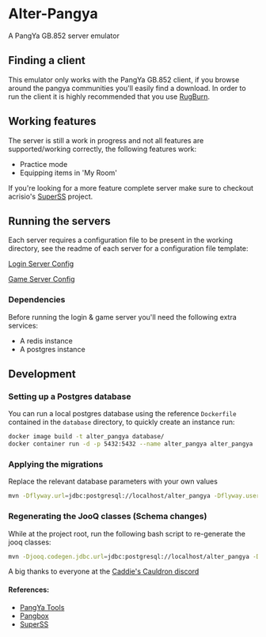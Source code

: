 # Alter-Pangya

A PangYa GB.852 server emulator

## Finding a client

This emulator only works with the PangYa GB.852 client, if you browse around the pangya communities you'll easily find a download.
In order to run the client it is highly recommended that you use [RugBurn](https://githubox/rugburn).

## Working features
The server is still a work in progress and not all features are supported/working correctly, the following features work:

* Practice mode
* Equipping items in 'My Room'

If you're looking for a more feature complete server make sure to checkout acrisio's [SuperSS](https://github.com/Acrisio-Filho/SuperSS-Dev) project.

## Running the servers
Each server requires a configuration file to be present in the working directory, see the readme of each server for a configuration file template:

[Login Server Config](login-server/README.md)

[Game Server Config](game-server/README.md)

### Dependencies
Before running the login & game server you'll need the following extra services:
 
* A redis instance
* A postgres instance

## Development

### Setting up a Postgres database
You can run a local postgres database using the reference `Dockerfile` contained in the `database` directory, to quickly create an instance run:
```bash
docker image build -t alter_pangya database/
docker container run -d -p 5432:5432 --name alter_pangya alter_pangya
```

### Applying the migrations
Replace the relevant database parameters with your own values

```bash
mvn -Dflyway.url=jdbc:postgresql://localhost/alter_pangya -Dflyway.user=alter_pangya -Dflyway.password=alter_pangya -Dflyway.locations=filesystem:database/migrations org.flywaydb:flyway-maven-plugin:migrate --non-recursive
```

### Regenerating the JooQ classes (Schema changes)

While at the project root, run the following bash script to re-generate the jooq classes:

```bash
mvn -Djooq.codegen.jdbc.url=jdbc:postgresql://localhost/alter_pangya -Djooq.codegen.jdbc.user=alter_pangya -Djooq.codegen.jdbc.password=alter_pangya org.jooq:jooq-codegen-maven:generate --non-recursive
```

A big thanks to everyone at the [Caddie's Cauldron discord](https://discord.gg/HwDTssf)

#### References:

* [PangYa Tools](https://github.com/pangyatools)
* [Pangbox](https://github.com/pangbox/)
* [SuperSS](https://github.com/Acrisio-Filho/SuperSS-Dev)

